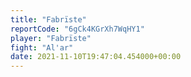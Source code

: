 ```yaml
---
title: "Fabrïste"
reportCode: "6gCk4KGrXh7WqHY1"
player: "Fabrïste"
fight: "Al'ar"
date: 2021-11-10T19:47:04.454000+00:00
---
```

